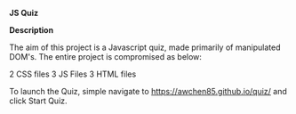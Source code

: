 **JS Quiz**

**Description**

The aim of this project is a Javascript quiz, made primarily of manipulated DOM's. The entire project is compromised as below:

2 CSS files
3 JS Files
3 HTML files

To launch the Quiz, simple navigate to https://awchen85.github.io/quiz/ and click Start Quiz.

